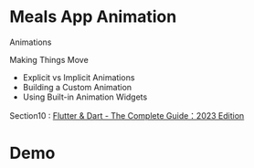 # Meals App Animation

Animations

Making Things Move
- Explicit vs Implicit Animations
- Building a Custom Animation
- Using Built-in Animation Widgets

Section10 : [Flutter & Dart - The Complete Guide：2023 Edition](https://www.udemy.com/course/learn-flutter-dart-to-build-ios-android-apps/)

# Demo
